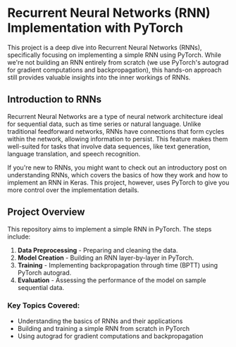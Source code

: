 # Recurrent Neural Networks (RNN) Implementation with PyTorch

This project is a deep dive into Recurrent Neural Networks (RNNs), specifically focusing on implementing a simple RNN using PyTorch. While we're not building an RNN entirely from scratch (we use PyTorch's autograd for gradient computations and backpropagation), this hands-on approach still provides valuable insights into the inner workings of RNNs.

## Introduction to RNNs
Recurrent Neural Networks are a type of neural network architecture ideal for sequential data, such as time series or natural language. Unlike traditional feedforward networks, RNNs have connections that form cycles within the network, allowing information to persist. This feature makes them well-suited for tasks that involve data sequences, like text generation, language translation, and speech recognition.

If you're new to RNNs, you might want to check out an introductory post on understanding RNNs, which covers the basics of how they work and how to implement an RNN in Keras. This project, however, uses PyTorch to give you more control over the implementation details.

## Project Overview
This repository aims to implement a simple RNN in PyTorch. The steps include:
1. **Data Preprocessing** - Preparing and cleaning the data.
2. **Model Creation** - Building an RNN layer-by-layer in PyTorch.
3. **Training** - Implementing backpropagation through time (BPTT) using PyTorch autograd.
4. **Evaluation** - Assessing the performance of the model on sample sequential data.

### Key Topics Covered:
- Understanding the basics of RNNs and their applications
- Building and training a simple RNN from scratch in PyTorch
- Using autograd for gradient computations and backpropagation
